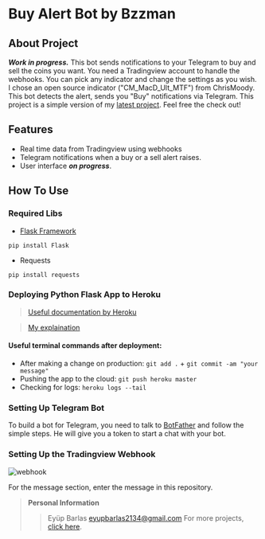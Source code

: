 # Buy Alert Bot by Bzzman

## About Project
  ***Work in progress.*** This bot sends notifications to your Telegram to buy and sell the coins you want. You need a Tradingview account to handle the webhooks. You can pick any indicator and change the settings as you wish. I chose an open source indicator ("CM_MacD_Ult_MTF") from ChrisMoody. This bot detects the alert, sends you "Buy" notifications via Telegram. This project is a simple version of my [latest project](https://github.com/eyupbarlas/Crypto-Trading-Bot-with-Tradingview-Binance-Heroku-and-Telegram). Feel free the check out!
  
## Features
* Real time data from Tradingview using webhooks
* Telegram notifications when a buy or a sell alert raises.
* User interface ***on progress***.

## How To Use
### Required Libs
* [Flask Framework](https://flask.palletsprojects.com/en/2.0.x/ "Python Flask")
```
pip install Flask
```
* Requests
```
pip install requests
```
### Deploying Python Flask App to Heroku
> [Useful documentation by Heroku](https://devcenter.heroku.com/articles/getting-started-with-python "python app deployment")

> [My explaination](https://github.com/eyupbarlas/Crypto-Trading-Bot-with-Tradingview-Binance-Heroku-and-Telegram/issues/1 "my explaination")
#### Useful terminal commands after deployment:
* After making a change on production: `git add .` + `git commit -am "your message"`
* Pushing the app to the cloud: `git push heroku master`
* Checking for logs: `heroku logs --tail`

### Setting Up Telegram Bot
To build a bot for Telegram, you need to talk to [BotFather](https://telegram.me/botfather "BotFather") and follow the simple steps. He will give you a token to start a chat with your bot. 

### Setting Up the Tradingview Webhook
![webhook](https://user-images.githubusercontent.com/72407947/131402671-b55e4c8f-a977-4575-9dc0-12ee285820fa.jpg)


For the message section, enter the message in this repository.


> **Personal Information**
> 
>> Eyüp Barlas  eyupbarlas2134@gmail.com
>> For more projects, [click here](https://github.com/eyupbarlas "my repos").
